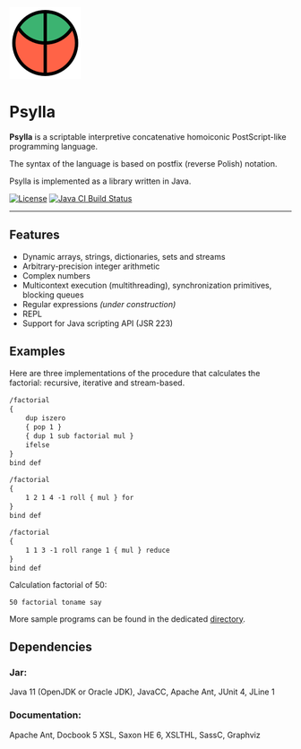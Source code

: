 ![Psylla logo](src/logo/psylla.svg)

# Psylla

**Psylla** is a scriptable interpretive concatenative homoiconic
PostScript-like programming language.

The syntax of the language is based on postfix (reverse Polish) notation.

Psylla is implemented as a library written in Java.

[![License](https://img.shields.io/badge/license-zlib%2Fpng-blue.svg)](http://opensource.org/licenses/Zlib)
[![Java CI Build Status](https://github.com/urbic/psylla/actions/workflows/build.yml/badge.svg)](https://github.com/urbic/psylla/actions/workflows/build.yml)

---

## Features

* Dynamic arrays, strings, dictionaries, sets and streams
* Arbitrary-precision integer arithmetic
* Complex numbers
* Multicontext execution (multithreading), synchronization primitives, blocking
  queues
* Regular expressions _(under construction)_
* REPL
* Support for Java scripting API (JSR 223)

## Examples

Here are three implementations of the procedure that calculates the factorial:
recursive, iterative and stream-based.

```
/factorial
{
    dup iszero
    { pop 1 }
    { dup 1 sub factorial mul }
    ifelse
}
bind def
```

```
/factorial
{
    1 2 1 4 -1 roll { mul } for
}
bind def
```

```
/factorial
{
    1 1 3 -1 roll range 1 { mul } reduce
}
bind def
```

Calculation factorial of 50:

```
50 factorial toname say
```

More sample programs can be found in the dedicated
[directory](src/examples/psylla).

## Dependencies

### Jar:

Java 11 (OpenJDK or Oracle JDK), JavaCC, Apache Ant, JUnit 4, JLine 1

### Documentation:

Apache Ant, Docbook 5 XSL, Saxon HE 6, XSLTHL, SassC, Graphviz

